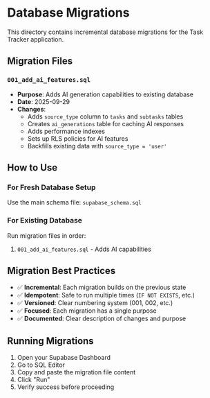 # Database Migrations

This directory contains incremental database migrations for the Task Tracker application.

## Migration Files

### `001_add_ai_features.sql`
- **Purpose**: Adds AI generation capabilities to existing database
- **Date**: 2025-09-29
- **Changes**:
  - Adds `source_type` column to `tasks` and `subtasks` tables
  - Creates `ai_generations` table for caching AI responses
  - Adds performance indexes
  - Sets up RLS policies for AI features
  - Backfills existing data with `source_type = 'user'`

## How to Use

### For Fresh Database Setup
Use the main schema file: `supabase_schema.sql`

### For Existing Database
Run migration files in order:
1. `001_add_ai_features.sql` - Adds AI capabilities

## Migration Best Practices

- ✅ **Incremental**: Each migration builds on the previous state
- ✅ **Idempotent**: Safe to run multiple times (`IF NOT EXISTS`, etc.)
- ✅ **Versioned**: Clear numbering system (001, 002, etc.)
- ✅ **Focused**: Each migration has a single purpose
- ✅ **Documented**: Clear description of changes and purpose

## Running Migrations

1. Open your Supabase Dashboard
2. Go to SQL Editor
3. Copy and paste the migration file content
4. Click "Run"
5. Verify success before proceeding

